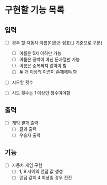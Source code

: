 # 구현할 기능 목록

## 입력
- [ ]  경주 할 자동차 이름(이름은 쉼표(,) 기준으로 구분)
    - [ ]  이름은 5자 이하만 가능
    - [ ]  이름은 공백이 아닌 문자열만 가능
    - [ ]  이름은 중복되지 않아야 함
    - [ ]  두 개 이상의 이름이 존재해야 함
   
- [ ]  시도할 횟수
  - [ ]  시도 횟수는 1 이상인 정수여야함


## 출력
- [ ]  게임 결과 출력
    - [ ]  결과 출력
    - [ ]  우승자 출력

## 기능
- [ ] 자동차 게임 구현
  - [ ]  1, 9 사이의 랜덤 값 생성
    - [ ]  랜덤 값이 4 이상일 경우 전진
